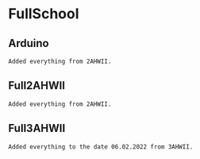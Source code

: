 # FullSchool
## Arduino
```
Added everything from 2AHWII.
```

## Full2AHWII
```
Added everything from 2AHWII.
```

## Full3AHWII
```
Added everything to the date 06.02.2022 from 3AHWII.
```
